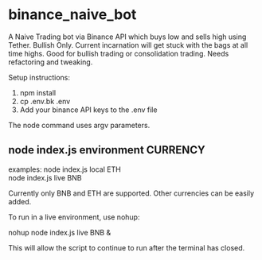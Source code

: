 # binance_naive_bot
A Naive Trading bot via Binance API which buys low and sells high using Tether. Bullish Only. Current incarnation will get stuck with the bags at all time highs. 
Good for bullish trading or consolidation trading. Needs refactoring and tweaking. 

Setup instructions:

1. npm install
2. cp .env.bk .env
3. Add your binance API keys to the .env file 

The node command uses argv parameters. 

node index.js environment CURRENCY
-----------------------------------
examples:
node index.js local ETH<br>
node index.js live BNB

Currently only BNB and ETH are supported. Other currencies can be easily added. 

To run in a live environment, use nohup:

nohup node index.js live BNB &

This will allow the script to continue to run after the terminal has closed.

